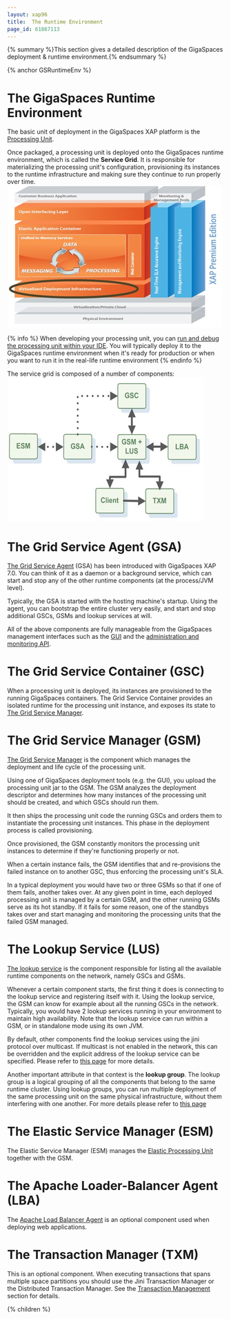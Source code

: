 ```yaml
---
layout: xap96
title:  The Runtime Environment
page_id: 61867113
---
```


{% summary %}This section gives a detailed description of the GigaSpaces deployment & runtime environment.{% endsummary %}

{% anchor GSRuntimeEnv %}

# The GigaSpaces Runtime Environment

The basic unit of deployment in the GigaSpaces XAP platform is the [Processing Unit](/xap96/packaging-and-deployment.html).

Once packaged, a processing unit is deployed onto the GigaSpaces runtime environment, which is called the **Service Grid**. It is responsible for materializing the processing unit's configuration, provisioning its instances to the runtime infrastructure and making sure they continue to run properly over time.
![archi_deployenv.jpg](/attachment_files/archi_deployenv.jpg)

{% info %}
When developing your processing unit, you can [run and debug the processing unit within your IDE](/xap96/running-and-debugging-within-your-ide.html). You will typically deploy it to the GigaSpaces runtime environment when it's ready for production or when you want to run it in the real-life runtime environment
{% endinfo %}

The service grid is composed of a number of components:
![gs_runtime.jpg](/attachment_files/gs_runtime.jpg)

# The Grid Service Agent (GSA)

[The Grid Service Agent](/xap96/the-grid-service-agent.html) (GSA) has been introduced with GigaSpaces XAP 7.0. You can think of it as a daemon or a background service, which can start and stop any of the other runtime components (at the process/JVM level).

Typically, the GSA is started with the hosting machine's startup. Using the agent, you can bootstrap the entire cluster very easily, and start and stop additional GSCs, GSMs and lookup services at will.

All of the above components are fully manageable from the GigaSpaces management interfaces such as the [GUI](/xap96/graphical-user-interface.html) and the [administration and monitoring API](/xap96/administration-and-monitoring-api.html).

# The Grid Service Container (GSC)

When a processing unit is deployed, its instances are provisioned to the running GigaSpaces containers. The Grid Service Container provides an isolated runtime for the processing unit instance, and exposes its state to [The Grid Service Manager](/xap96/the-grid-service-manager.html).

# The Grid Service Manager (GSM)

[The Grid Service Manager](/xap96/the-grid-service-manager.html) is the component which manages the deployment and life cycle of the processing unit.

Using one of GigaSpaces deployment tools (e.g. the GUI), you upload the processing unit jar to the GSM. The GSM analyzes the deployment descriptor and determines how many instances of the processing unit should be created, and which GSCs should run them.

It then ships the processing unit code the running GSCs and orders them to instantiate the processing unit instances. This phase in the deployment process is called provisioning.

Once provisioned, the GSM constantly monitors the processing unit instances to determine if they're functioning properly or not.

When a certain instance fails, the GSM identifies that and re-provisions the failed instance on to another GSC, thus enforcing the processing unit's SLA.

In a typical deployment you would have two or three GSMs so that if one of them fails, another takes over. At any given point in time, each deployed processing unit is managed by a certain GSM, and the other running GSMs serve as its hot standby. If it fails for some reason, one of the standbys takes over and start managing and monitoring the processing units that the failed GSM managed.

# The Lookup Service (LUS)

[The lookup service](/xap96/the-lookup-service.html) is the component responsible for listing all the available runtime components on the network, namely GSCs and GSMs.

Whenever a certain component starts, the first thing it does is connecting to the lookup service and registering itself with it. Using the lookup service, the GSM can know for example about all the running GSCs in the network. Typically, you would have 2 lookup services running in your environment to maintain high availability. Note that the lookup service can run within a GSM, or in standalone mode using its own JVM.

By default, other components find the lookup services using the jini protocol over multicast. If multicast is not enabled in the network, this can be overridden and the explicit address of the lookup service can be specified. Please refer to [this page](/xap96/how-to-configure-unicast-discovery.html#HowtoConfigureUnicastDiscovery-Configuringthelookuplocatorsproperty) for more details.

Another important attribute in that context is the **lookup group**. The lookup group is a logical grouping of all the components that belong to the same runtime cluster. Using lookup groups, you can run multiple deployment of the same processing unit on the same physical infrastructure, without them interfering with one another. For more details please refer to [this page](/xap96/lookup-service-configuration.html)

# The Elastic Service Manager (ESM)

The Elastic Service Manager (ESM) manages the [Elastic Processing Unit](/xap96/elastic-processing-unit.html) together with the GSM.

# The Apache Loader-Balancer Agent (LBA)

The [Apache Load Balancer Agent](/xap96/apache-load-balancer-agent.html) is an optional component used when deploying web applications.

# The Transaction Manager (TXM)

This is an optional component. When executing transactions that spans multiple space partitions you should use the Jini Transaction Manager or the Distributed Transaction Manager. See the [Transaction Management](/xap96/transaction-management.html) section for details.

{% children %}
